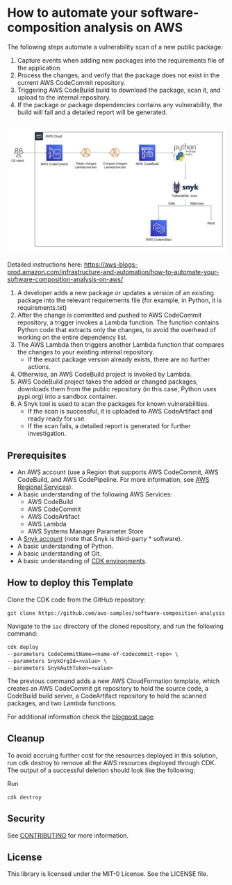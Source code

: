 # How to automate your software-composition analysis on AWS

The following steps automate a vulnerability scan of a new public package:

1. Capture events when adding new packages into the requirements file of the application.
2. Process the changes, and verify that the package does not exist in the current AWS CodeCommit repository.
3. Triggering AWS CodeBuild build to download the package, scan it, and upload to the internal repository.
4. If the package or package dependencies contains any vulnerability, the build will fail and a detailed report will be generated.
## ![](/Images/software-composition-analysis-architecture-diagram.jpg)

Detailed instructions here:  https://aws-blogs-prod.amazon.com/infrastructure-and-automation/how-to-automate-your-software-composition-analysis-on-aws/

1. A developer adds a new package or updates a version of an existing package into the relevant requirements file (for example, in Python, it is requirements.txt)
2. After the change is committed and pushed to AWS CodeCommit repository, a trigger invokes a Lambda function. The function contains Python code that extracts only the changes, to avoid the overhead of working on the entire dependency list.
3. The AWS Lambda then triggers another Lambda function that compares the changes to your existing internal repository.
    * If the exact package version already exists, there are no further actions.
4. Otherwise, an AWS CodeBuild project is invoked by Lambda.
5. AWS CodeBuild project takes the added or changed packages, downloads them from the public repository (in this case, Python uses pypi.org) into a sandbox container.
6. A Snyk tool is used to scan the packages for known vulnerabilities.
    * If the scan is successful, it is uploaded to AWS CodeArtifact and ready ready for use.
    * If the scan fails, a detailed report is generated for further investigation.

## Prerequisites
* An AWS account (use a Region that supports AWS CodeCommit, AWS CodeBuild, and AWS CodePipeline. For more information, see [AWS Regional Services](https://aws.amazon.com/about-aws/global-infrastructure/regional-product-services/)).
* A basic understanding of the following AWS Services:
    * AWS CodeBuild
    * AWS CodeCommit
    * AWS CodeArtifact
    * AWS Lambda
    * AWS Systems Manager Parameter Store
* A [Snyk account](https://snyk.co/AWS-CodePipeline-blog) (note that Snyk is third-party * software).
* A basic understanding of Python.
* A basic understanding of Git.
* A basic understanding of [CDK environments](https://aws.amazon.com/about-aws/global-infrastructure/regional-product-services/).

## How to deploy this Template

Clone the CDK code from the GitHub repository:
```
git clone https://github.com/aws-samples/software-composition-analysis
```

Navigate to the `iac` directory of the cloned repository, and run the following command:
```
cdk deploy
--parameters CodeCommitName=<name-of-codecommit-repo> \
--parameters SnykOrgId=<value> \
--parameters SnykAuthToken=<value>
```
The previous command adds a new AWS CloudFormation template, which creates an AWS CodeCommit git repository to hold the source code, a CodeBuild build server, a CodeArtifact repository to hold the scanned packages, and two Lambda functions.

For additional information check the [blogpost page](https://aws-blogs-prod.amazon.com/infrastructure-and-automation/how-to-automate-your-software-composition-analysis-on-aws/)


##  Cleanup

To avoid accruing further cost for the resources deployed in this solution, run cdk destroy to remove all the AWS resources deployed through CDK. The output of a successful deletion should look like the following:

Run

```
cdk destroy
```


## Security

See [CONTRIBUTING](CONTRIBUTING.md#security-issue-notifications) for more information.

## License

This library is licensed under the MIT-0 License. See the LICENSE file.